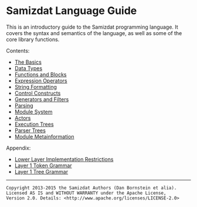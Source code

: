 Samizdat Language Guide
=======================

This is an introductory guide to the Samizdat programming language. It
covers the syntax and semantics of the language, as well as some
of the core library functions.

Contents:

* [The Basics](01-basics.md)
* [Data Types](02-data.md)
* [Functions and Blocks](03-functions.md)
* [Expression Operators](04-operators.md)
* [String Formatting](05-formatting.md)
* [Control Constructs](06-control.md)
* [Generators and Filters](07-generator.md)
* [Parsing](08-parsing.md)
* [Module System](09-module-system.md)
* [Actors](10-actors.md)
* [Execution Trees](11-execution-trees.md)
* [Parser Trees](12-parser-trees.md)
* [Module Metainformation](13-module-metainfo.md)

Appendix:

* [Lower Layer Implementation Restrictions](a01-low-layer-restrictions.md)
* [Layer 1 Token Grammar](a02-token-grammar-1.md)
* [Layer 1 Tree Grammar](a03-tree-grammar-1.md)

- - - - -

```
Copyright 2013-2015 the Samizdat Authors (Dan Bornstein et alia).
Licensed AS IS and WITHOUT WARRANTY under the Apache License,
Version 2.0. Details: <http://www.apache.org/licenses/LICENSE-2.0>
```
